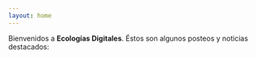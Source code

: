 ```yaml
---
layout: home
---
```


Bienvenidos a **Ecologías Digitales**. Éstos son algunos posteos y noticias destacados:

